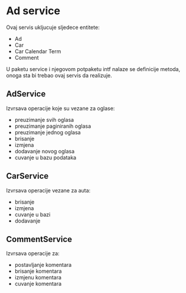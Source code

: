 # Ad service
Ovaj servis ukljucuje sljedece entitete: 

* Ad
* Car
* Car Calendar Term
* Comment

U paketu service i njegovom potpaketu intf nalaze se definicije metoda, onoga sta bi trebao ovaj servis da realizuje.

## AdService
Izvrsava operacije koje su vezane za oglase:
* preuzimanje svih oglasa
* preuzimanje paginiranih oglasa
* preuzimanje jednog oglasa
* brisanje 
* izmjena 
* dodavanje novog oglasa
* cuvanje u bazu podataka

## CarService 
Izvrsava operacije vezane za auta:
* brisanje
* izmjena
* cuvanje u bazi 
* dodavanje

## CommentService
Izvrsava operacije za:
* postavljanje komentara
* brisanje komentara 
* izmjenu komentara
* cuvanje komentara
